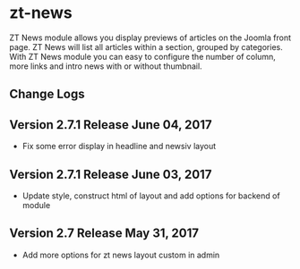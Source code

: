 # zt-news

ZT News module allows you display previews of articles on the Joomla front page. ZT News will list all articles within a section, grouped by categories. With ZT News module you can easy to configure the number of column, more links and intro news with or without thumbnail.

## Change Logs

## Version 2.7.1 Release June 04, 2017

* Fix some error display in headline and newsiv layout

## Version 2.7.1 Release June 03, 2017

* Update style, construct html of layout and add options for backend of module

## Version 2.7 Release May 31, 2017

* Add more options for zt news layout custom in admin